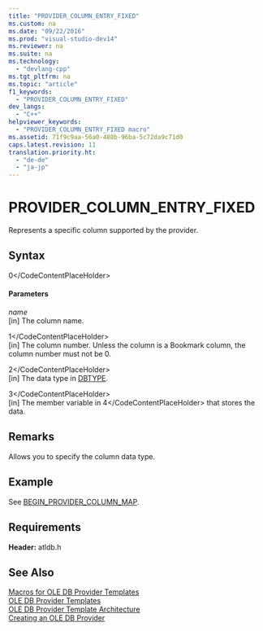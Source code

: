```yaml
---
title: "PROVIDER_COLUMN_ENTRY_FIXED"
ms.custom: na
ms.date: "09/22/2016"
ms.prod: "visual-studio-dev14"
ms.reviewer: na
ms.suite: na
ms.technology: 
  - "devlang-cpp"
ms.tgt_pltfrm: na
ms.topic: "article"
f1_keywords: 
  - "PROVIDER_COLUMN_ENTRY_FIXED"
dev_langs: 
  - "C++"
helpviewer_keywords: 
  - "PROVIDER_COLUMN_ENTRY_FIXED macro"
ms.assetid: 71f9c9aa-56a0-488b-96ba-5c72da9c71d0
caps.latest.revision: 11
translation.priority.ht: 
  - "de-de"
  - "ja-jp"
---
```

# PROVIDER_COLUMN_ENTRY_FIXED
Represents a specific column supported by the provider.  
  
## Syntax  
  
<CodeContentPlaceHolder>0\</CodeContentPlaceHolder>  
#### Parameters  
 *name*  
 [in] The column name.  
  
 <CodeContentPlaceHolder>1\</CodeContentPlaceHolder>  
 [in] The column number. Unless the column is a Bookmark column, the column number must not be 0.  
  
 <CodeContentPlaceHolder>2\</CodeContentPlaceHolder>  
 [in] The data type in [DBTYPE](https://msdn.microsoft.com/en-us/library/ms711251.aspx).  
  
 <CodeContentPlaceHolder>3\</CodeContentPlaceHolder>  
 [in] The member variable in <CodeContentPlaceHolder>4\</CodeContentPlaceHolder> that stores the data.  
  
## Remarks  
 Allows you to specify the column data type.  
  
## Example  
 See [BEGIN_PROVIDER_COLUMN_MAP](../vs140/begin_provider_column_map.md).  
  
## Requirements  
 **Header:** atldb.h  
  
## See Also  
 [Macros for OLE DB Provider Templates](../vs140/macros-for-ole-db-provider-templates.md)   
 [OLE DB Provider Templates](../vs140/ole-db-provider-templates--c---.md)   
 [OLE DB Provider Template Architecture](../vs140/ole-db-provider-template-architecture.md)   
 [Creating an OLE DB Provider](../vs140/creating-an-ole-db-provider.md)